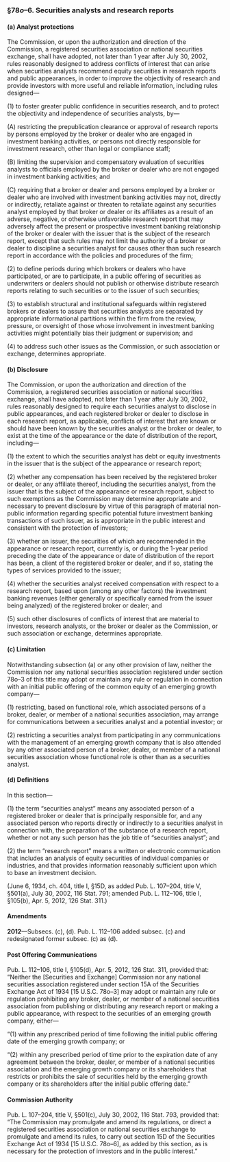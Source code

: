 ### §78*o*–6. Securities analysts and research reports ###

#### (a) Analyst protections ####

The Commission, or upon the authorization and direction of the Commission, a registered securities association or national securities exchange, shall have adopted, not later than 1 year after July 30, 2002, rules reasonably designed to address conflicts of interest that can arise when securities analysts recommend equity securities in research reports and public appearances, in order to improve the objectivity of research and provide investors with more useful and reliable information, including rules designed—

(1) to foster greater public confidence in securities research, and to protect the objectivity and independence of securities analysts, by—

(A) restricting the prepublication clearance or approval of research reports by persons employed by the broker or dealer who are engaged in investment banking activities, or persons not directly responsible for investment research, other than legal or compliance staff;

(B) limiting the supervision and compensatory evaluation of securities analysts to officials employed by the broker or dealer who are not engaged in investment banking activities; and

(C) requiring that a broker or dealer and persons employed by a broker or dealer who are involved with investment banking activities may not, directly or indirectly, retaliate against or threaten to retaliate against any securities analyst employed by that broker or dealer or its affiliates as a result of an adverse, negative, or otherwise unfavorable research report that may adversely affect the present or prospective investment banking relationship of the broker or dealer with the issuer that is the subject of the research report, except that such rules may not limit the authority of a broker or dealer to discipline a securities analyst for causes other than such research report in accordance with the policies and procedures of the firm;

(2) to define periods during which brokers or dealers who have participated, or are to participate, in a public offering of securities as underwriters or dealers should not publish or otherwise distribute research reports relating to such securities or to the issuer of such securities;

(3) to establish structural and institutional safeguards within registered brokers or dealers to assure that securities analysts are separated by appropriate informational partitions within the firm from the review, pressure, or oversight of those whose involvement in investment banking activities might potentially bias their judgment or supervision; and

(4) to address such other issues as the Commission, or such association or exchange, determines appropriate.

#### (b) Disclosure ####

The Commission, or upon the authorization and direction of the Commission, a registered securities association or national securities exchange, shall have adopted, not later than 1 year after July 30, 2002, rules reasonably designed to require each securities analyst to disclose in public appearances, and each registered broker or dealer to disclose in each research report, as applicable, conflicts of interest that are known or should have been known by the securities analyst or the broker or dealer, to exist at the time of the appearance or the date of distribution of the report, including—

(1) the extent to which the securities analyst has debt or equity investments in the issuer that is the subject of the appearance or research report;

(2) whether any compensation has been received by the registered broker or dealer, or any affiliate thereof, including the securities analyst, from the issuer that is the subject of the appearance or research report, subject to such exemptions as the Commission may determine appropriate and necessary to prevent disclosure by virtue of this paragraph of material non-public information regarding specific potential future investment banking transactions of such issuer, as is appropriate in the public interest and consistent with the protection of investors;

(3) whether an issuer, the securities of which are recommended in the appearance or research report, currently is, or during the 1-year period preceding the date of the appearance or date of distribution of the report has been, a client of the registered broker or dealer, and if so, stating the types of services provided to the issuer;

(4) whether the securities analyst received compensation with respect to a research report, based upon (among any other factors) the investment banking revenues (either generally or specifically earned from the issuer being analyzed) of the registered broker or dealer; and

(5) such other disclosures of conflicts of interest that are material to investors, research analysts, or the broker or dealer as the Commission, or such association or exchange, determines appropriate.

#### (c) Limitation ####

Notwithstanding subsection (a) or any other provision of law, neither the Commission nor any national securities association registered under section 78o–3 of this title may adopt or maintain any rule or regulation in connection with an initial public offering of the common equity of an emerging growth company—

(1) restricting, based on functional role, which associated persons of a broker, dealer, or member of a national securities association, may arrange for communications between a securities analyst and a potential investor; or

(2) restricting a securities analyst from participating in any communications with the management of an emerging growth company that is also attended by any other associated person of a broker, dealer, or member of a national securities association whose functional role is other than as a securities analyst.

#### (d) Definitions ####

In this section—

(1) the term “securities analyst” means any associated person of a registered broker or dealer that is principally responsible for, and any associated person who reports directly or indirectly to a securities analyst in connection with, the preparation of the substance of a research report, whether or not any such person has the job title of “securities analyst”; and

(2) the term “research report” means a written or electronic communication that includes an analysis of equity securities of individual companies or industries, and that provides information reasonably sufficient upon which to base an investment decision.

(June 6, 1934, ch. 404, title I, §15D, as added Pub. L. 107–204, title V, §501(a), July 30, 2002, 116 Stat. 791; amended Pub. L. 112–106, title I, §105(b), Apr. 5, 2012, 126 Stat. 311.)

#### Amendments ####

**2012**—Subsecs. (c), (d). Pub. L. 112–106 added subsec. (c) and redesignated former subsec. (c) as (d).

#### Post Offering Communications ####

Pub. L. 112–106, title I, §105(d), Apr. 5, 2012, 126 Stat. 311, provided that: “Neither the [Securities and Exchange] Commission nor any national securities association registered under section 15A of the Securities Exchange Act of 1934 [15 U.S.C. 78o–3] may adopt or maintain any rule or regulation prohibiting any broker, dealer, or member of a national securities association from publishing or distributing any research report or making a public appearance, with respect to the securities of an emerging growth company, either—

“(1) within any prescribed period of time following the initial public offering date of the emerging growth company; or

“(2) within any prescribed period of time prior to the expiration date of any agreement between the broker, dealer, or member of a national securities association and the emerging growth company or its shareholders that restricts or prohibits the sale of securities held by the emerging growth company or its shareholders after the initial public offering date.”

#### Commission Authority ####

Pub. L. 107–204, title V, §501(c), July 30, 2002, 116 Stat. 793, provided that: “The Commission may promulgate and amend its regulations, or direct a registered securities association or national securities exchange to promulgate and amend its rules, to carry out section 15D of the Securities Exchange Act of 1934 [15 U.S.C. 78o–6], as added by this section, as is necessary for the protection of investors and in the public interest.”